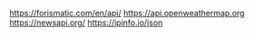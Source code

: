 https://forismatic.com/en/api/
https://api.openweathermap.org
https://newsapi.org/
https://ipinfo.io/json
